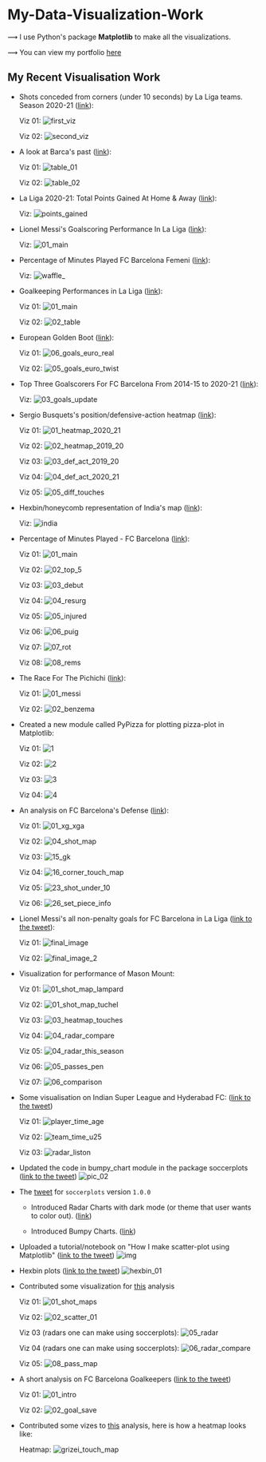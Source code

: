 # My-Data-Visualization-Work

⟿ I use Python's package **Matplotlib** to make all the visualizations.

⟿ You can view my portfolio [here](https://slothfulwave612.github.io/)

## My Recent Visualisation Work

* Shots conceded from corners (under 10 seconds) by La Liga teams. Season 2020-21 ([link](https://twitter.com/slothfulwave612/status/1409438954047246336)):
  
  Viz 01: ![first_viz](https://user-images.githubusercontent.com/33928040/148647577-c2f77dd0-f679-4f47-b818-28ab9406a9a3.jpg)
  
  Viz 02: ![second_viz](https://user-images.githubusercontent.com/33928040/148647590-6cdebb4e-6cc0-4f06-84fc-9814111a82a6.jpg)

* A look at Barca's past ([link](https://twitter.com/slothfulwave612/status/1398682584184352770?s=20)):
  
  Viz 01: ![table_01](https://user-images.githubusercontent.com/33928040/148647506-b07b07a6-cdf6-4f78-863d-cae84233ce22.jpg)
  
  Viz 02: ![table_02](https://user-images.githubusercontent.com/33928040/148647529-7a4ac0fc-8365-49f4-86a9-4f9106dc766e.jpg)

* La Liga 2020-21: Total Points Gained At Home & Away ([link](https://twitter.com/slothfulwave612/status/1398366872878215168?s=20)):
  
  Viz: ![points_gained](https://user-images.githubusercontent.com/33928040/148647476-1b88b5de-96da-4289-aaec-eb5512d142cb.jpg)

* Lionel Messi's Goalscoring Performance In La Liga ([link](https://twitter.com/slothfulwave612/status/1394681828041056256?s=20)):
  
  Viz: ![01_main](https://user-images.githubusercontent.com/33928040/118683578-20e04e00-b81f-11eb-892c-981c0cf78149.jpg)

* Percentage of Minutes Played FC Barcelona Femeni ([link](https://twitter.com/slothfulwave612/status/1393954514810458120?s=20)):
  
  Viz: ![waffle_](https://user-images.githubusercontent.com/33928040/118403340-9ca99180-b68b-11eb-85d1-3b9a36e133fd.jpg)

* Goalkeeping Performances in La Liga ([link](https://twitter.com/slothfulwave612/status/1393917592675311616?s=20)):
  
  Viz 01: ![01_main](https://user-images.githubusercontent.com/33928040/118403379-bd71e700-b68b-11eb-91c1-1d9a7da06fcf.jpg)
  
  Viz 02: ![02_table](https://user-images.githubusercontent.com/33928040/118403395-c5318b80-b68b-11eb-963c-c9530ee727b2.jpg)

* European Golden Boot ([link](https://twitter.com/slothfulwave612/status/1392893492171444225?s=20)):
  
  Viz 01: ![06_goals_euro_real](https://user-images.githubusercontent.com/33928040/118163271-6b3c8600-b43f-11eb-8397-c104fcc4f2dc.jpg)

  Viz 02: ![05_goals_euro_twist](https://user-images.githubusercontent.com/33928040/118163283-6e377680-b43f-11eb-94dd-0779ffdf98bf.jpg)

* Top Three Goalscorers For FC Barcelona From 2014-15 to 2020-21 ([link](https://twitter.com/slothfulwave612/status/1392450387152572419?s=20)):

  Viz: ![03_goals_update](https://user-images.githubusercontent.com/33928040/117973270-cd1ac400-b349-11eb-8f6d-89cf0fd5169e.jpg)

* Sergio Busquets's position/defensive-action heatmap ([link](https://twitter.com/slothfulwave612/status/1392173213661024257?s=20)):

  Viz 01: ![01_heatmap_2020_21](https://user-images.githubusercontent.com/33928040/117972872-4bc33180-b349-11eb-9c83-28cbcb474647.jpg)
  
  Viz 02: ![02_heatmap_2019_20](https://user-images.githubusercontent.com/33928040/117972879-4ebe2200-b349-11eb-81ae-cdfa3583b578.jpg)
  
  Viz 03: ![03_def_act_2019_20](https://user-images.githubusercontent.com/33928040/117972886-5087e580-b349-11eb-9b49-f9339b6820df.jpg)
  
  Viz 04: ![04_def_act_2020_21](https://user-images.githubusercontent.com/33928040/117972889-51b91280-b349-11eb-88e6-3488f6d54e9f.jpg)
  
  Viz 05: ![05_diff_touches](https://user-images.githubusercontent.com/33928040/117972894-5382d600-b349-11eb-819b-a39764191d11.jpg)


* Hexbin/honeycomb representation of India's map ([link](https://twitter.com/slothfulwave612/status/1387117022031450116?s=20)):
  
  Viz: ![india](https://user-images.githubusercontent.com/33928040/116296485-ec491b80-a7b7-11eb-98b7-334828c28e7f.jpg)

* Percentage of Minutes Played - FC Barcelona ([link](https://twitter.com/slothfulwave612/status/1386682250326990851?s=20)):
  
  Viz 01: ![01_main](https://user-images.githubusercontent.com/33928040/116111557-630ce880-a6d4-11eb-91da-2430cc276d4a.jpg)

  Viz 02: ![02_top_5](https://user-images.githubusercontent.com/33928040/116111567-67390600-a6d4-11eb-907d-238ff8133f1d.jpg)
  
  Viz 03: ![03_debut](https://user-images.githubusercontent.com/33928040/116111587-6b652380-a6d4-11eb-9b27-0bef61f97a2d.jpg)

  Viz 04: ![04_resurg](https://user-images.githubusercontent.com/33928040/116111608-7029d780-a6d4-11eb-8390-23364cf9a952.jpg)

  Viz 05: ![05_injured](https://user-images.githubusercontent.com/33928040/116111638-761fb880-a6d4-11eb-8bb7-632aed95b4c9.jpg)

  Viz 06: ![06_puig](https://user-images.githubusercontent.com/33928040/116111654-7ae46c80-a6d4-11eb-89b8-0600dd2991fa.jpg)

  Viz 07: ![07_rot](https://user-images.githubusercontent.com/33928040/116111675-7f108a00-a6d4-11eb-849e-0b1fc90388ff.jpg)

  Viz 08: ![08_rems](https://user-images.githubusercontent.com/33928040/116111691-846dd480-a6d4-11eb-9854-11cdebc7c0f9.jpg)

* The Race For The Pichichi ([link](https://twitter.com/slothfulwave612/status/1385993686928936961)):
  
  Viz 01: ![01_messi](https://user-images.githubusercontent.com/33928040/115965866-c36f1f00-a548-11eb-849c-75d4f275c014.jpg)

  Viz 02: ![02_benzema](https://user-images.githubusercontent.com/33928040/115965871-ca962d00-a548-11eb-9149-6d4a42cbfcb5.jpg)

* Created a new module called PyPizza for plotting pizza-plot in Matplotlib:
  
  Viz 01: ![1](https://user-images.githubusercontent.com/33928040/114020519-4f1c5680-988d-11eb-8e73-c08d76f8c247.jpg)
  
  Viz 02: ![2](https://user-images.githubusercontent.com/33928040/114020533-53e10a80-988d-11eb-97b9-a5174d6db19b.jpg)
  
  Viz 03: ![3](https://user-images.githubusercontent.com/33928040/114020543-56436480-988d-11eb-832f-cf7f7d106b6d.jpg)
  
  Viz 04: ![4](https://user-images.githubusercontent.com/33928040/114020549-580d2800-988d-11eb-834b-7ec83d0e7efe.jpg)

* An analysis on FC Barcelona's Defense ([link](https://www.patreon.com/posts/49613854)):
  
  Viz 01: ![01_xg_xga](https://user-images.githubusercontent.com/33928040/112846166-61470980-90c3-11eb-9268-730d871c2b86.jpg)
  
  Viz 02: ![04_shot_map](https://user-images.githubusercontent.com/33928040/112849932-2c3cb600-90c7-11eb-989d-54c223a41e52.jpg)
  
  Viz 03: ![15_gk](https://user-images.githubusercontent.com/33928040/112850044-47a7c100-90c7-11eb-997a-beb7d12b7e13.jpg)
  
  Viz 04: ![16_corner_touch_map](https://user-images.githubusercontent.com/33928040/112850188-6b6b0700-90c7-11eb-95a7-1248ac34cd85.jpg)

  Viz 05: ![23_shot_under_10](https://user-images.githubusercontent.com/33928040/112850298-7faf0400-90c7-11eb-9d37-fdc175b6e158.jpg)

  Viz 06: ![26_set_piece_info](https://user-images.githubusercontent.com/33928040/112850361-8d648980-90c7-11eb-83ed-f5f03ce43870.jpg)
  
* Lionel Messi's all non-penalty goals for FC Barcelona in La Liga ([link to the tweet](https://twitter.com/slothfulwave612/status/1376607122075623425?s=20)):

  Viz 01: ![final_image](https://user-images.githubusercontent.com/33928040/112939406-0bb54000-9149-11eb-92c6-efa0f1aebdd6.jpg)
  
  Viz 02: ![final_image_2](https://user-images.githubusercontent.com/33928040/112939454-1ec81000-9149-11eb-8480-4486ce551035.jpg)

* Visualization for performance of Mason Mount:
  
  Viz 01: ![01_shot_map_lampard](https://user-images.githubusercontent.com/33928040/107977136-a82fe280-6fe0-11eb-8fb6-c50023434429.jpg)
  
  Viz 02: ![01_shot_map_tuchel](https://user-images.githubusercontent.com/33928040/107977155-aebe5a00-6fe0-11eb-87da-8c2b573ee984.jpg)

  Viz 03: ![03_heatmap_touches](https://user-images.githubusercontent.com/33928040/107977163-b1b94a80-6fe0-11eb-94e2-5d85964ba7df.jpg)
  
  Viz 04: ![04_radar_compare](https://user-images.githubusercontent.com/33928040/107977172-b3830e00-6fe0-11eb-8aea-e2083dc955af.jpg)
  
  Viz 05: ![04_radar_this_season](https://user-images.githubusercontent.com/33928040/107977176-b54cd180-6fe0-11eb-89da-963cb1a93053.jpg)
  
  Viz 06: ![05_passes_pen](https://user-images.githubusercontent.com/33928040/107977186-b847c200-6fe0-11eb-9907-7814bcaf45bc.jpg)

  Viz 07: ![06_comparison](https://user-images.githubusercontent.com/33928040/107977203-bbdb4900-6fe0-11eb-92f7-1665a28b5096.jpg)

* Some visualisation on Indian Super League and Hyderabad FC: ([link to the tweet](https://twitter.com/slothfulwave612/status/1359126086005624835?s=20))
  
  Viz 01: ![player_time_age](https://user-images.githubusercontent.com/33928040/106360908-19b13500-6341-11eb-9b6e-81051368293e.jpg)
  
  Viz 02: ![team_time_u25](https://user-images.githubusercontent.com/33928040/106360912-1cac2580-6341-11eb-9419-ad391eda97f9.jpg)
  
  Viz 03: ![radar_liston](https://user-images.githubusercontent.com/33928040/106360911-1b7af880-6341-11eb-93e5-78cfca79d3ee.jpg)

* Updated the code in bumpy_chart module in the package soccerplots ([link to the tweet](https://twitter.com/slothfulwave612/status/1350797618775900161/photo/1))
  ![pic_02](https://user-images.githubusercontent.com/33928040/105451471-a05f7580-5ca2-11eb-82b6-dd59749d40e4.jpg)
  
* The [tweet](https://twitter.com/slothfulwave612/status/1302687209439412224) for `soccerplots` version `1.0.0`
  
  * Introduced Radar Charts with dark mode (or theme that user wants to color out). ([link](https://twitter.com/slothfulwave612/status/1302687395867844609))
  
  * Introduced Bumpy Charts. ([link](https://twitter.com/slothfulwave612/status/1302688119955681280))

* Uploaded a tutorial/notebook on "How I make scatter-plot using Matplotlib" ([link to the tweet](https://twitter.com/slothfulwave612/status/1350182105393741825))
  ![img](https://user-images.githubusercontent.com/33928040/105451683-f9c7a480-5ca2-11eb-9258-a4522a842a91.jpeg)
  
* Hexbin plots ([link to the tweet](https://twitter.com/slothfulwave612/status/1347617499848736768))
  ![hexbin_01](https://user-images.githubusercontent.com/33928040/105451824-385d5f00-5ca3-11eb-9998-649c3d3d9704.jpg)

* Contributed some visualization for [this](https://twitter.com/armbandmedia/status/1346500277415755777) analysis

  Viz 01: ![01_shot_maps](https://user-images.githubusercontent.com/33928040/105452003-8b371680-5ca3-11eb-92e5-ef7280d9bdd7.jpg)
  
  Viz 02: ![02_scatter_01](https://user-images.githubusercontent.com/33928040/105452026-91c58e00-5ca3-11eb-847c-8d675897fbf4.jpg)
  
  Viz 03 (radars one can make using soccerplots): ![05_radar](https://user-images.githubusercontent.com/33928040/105452029-92f6bb00-5ca3-11eb-8d5c-800bf1404df1.jpg)
  
  Viz 04 (radars one can make using soccerplots): ![06_radar_compare](https://user-images.githubusercontent.com/33928040/105452034-9427e800-5ca3-11eb-9fbe-f5c8044cf134.jpg)
  
  Viz 05: ![08_pass_map](https://user-images.githubusercontent.com/33928040/105452045-9a1dc900-5ca3-11eb-9cc5-f12c82f8243d.jpg)
  
* A short analysis on FC Barcelona Goalkeepers ([link to the tweet](https://twitter.com/armbandmedia/status/1342132046429220864))

  Viz 01: ![01_intro](https://user-images.githubusercontent.com/33928040/105452649-af472780-5ca4-11eb-9fce-464ecdf56a72.jpg)
  
  Viz 02: ![02_goal_save](https://user-images.githubusercontent.com/33928040/105452653-b110eb00-5ca4-11eb-8b28-dde0394f6472.jpg)
  
* Contributed some vizes to [this](https://twitter.com/armbandmedia/status/1336048126352740353) analysis, here is how a heatmap looks like:

  Heatmap: ![grizei_touch_map](https://user-images.githubusercontent.com/33928040/105452803-f3d2c300-5ca4-11eb-85af-e3f6d66d9ba4.jpg)
